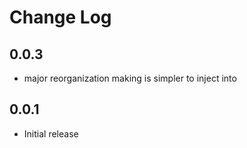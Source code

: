 # Change Log

## 0.0.3

- major reorganization making is simpler to inject into

## 0.0.1

- Initial release
